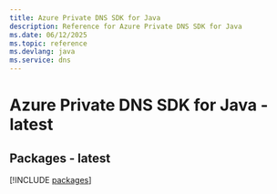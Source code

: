 ```yaml
---
title: Azure Private DNS SDK for Java
description: Reference for Azure Private DNS SDK for Java
ms.date: 06/12/2025
ms.topic: reference
ms.devlang: java
ms.service: dns
---
```

# Azure Private DNS SDK for Java - latest
## Packages - latest
[!INCLUDE [packages](private-dns-index.md)]
